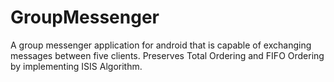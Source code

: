# GroupMessenger
A group messenger application for android that is capable of exchanging messages between five clients. Preserves Total Ordering and FIFO Ordering by implementing ISIS Algorithm.
